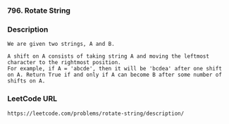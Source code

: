 ### 796. Rotate String 

### Description
    We are given two strings, A and B.
    
    A shift on A consists of taking string A and moving the leftmost character to the rightmost position. 
    For example, if A = 'abcde', then it will be 'bcdea' after one shift on A. Return True if and only if A can become B after some number of shifts on A.
   
### LeetCode URL
    https://leetcode.com/problems/rotate-string/description/
